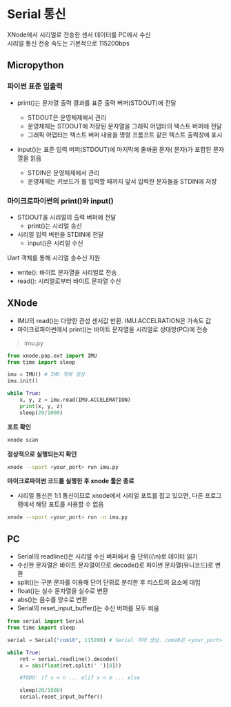 # Serial 통신
XNode에서 시리얼로 전송한 센서 데이터를 PC에서 수신  
시리얼 통신 전송 속도는 기본적으로 115200bps

## Micropython
### 파이썬 표준 입출력
- print()는 문자열 출력 결과를 표준 출력 버퍼(STDOUT)에 전달
  - STDOUT은 운영체제에서 관리
  - 운영체제는 STDOUT에 저장된 문자열을 그래픽 어댑터의 텍스트 버퍼에 전달
  - 그래픽 어댑터는 텍스트 버퍼 내용을 명령 프롬프트 같은 텍스트 출력창에 표시

- input()는 표준 입력 버퍼(STDOUT)에 마지막에 줄바꿈 문자(<ENTER> 문자)가 포함된 문자열을 읽음
  - STDIN은 운영체제에서 관리
  - 운영체제는 키보드가 <ENTER>를 입력할 때까지 앞서 입력한 문자들을 STDIN에 저장

### 마이크로파이썬의 print()와 input()
- STDOUT을 시리얼의 출력 버퍼에 전달
  - print()는 시리얼 송신
- 시리얼 입력 버펀을 STDIN에 전달
  - input()은 시리얼 수신

Uart 객체를 통해 시리얼 송수신 지원
- write(): 바이트 문자열을 시리얼로 전송
- read(): 시리얼로부터 바이트 문자열 수신

## XNode
- IMU의 read()는 다양한 관성 센서값 반환. IMU.ACCELRATION은 가속도 값
- 마이크로파이썬에서 print()는 바이트 문자열을 시리얼로 상대방(PC)에 전송

> imu.py
```python
from xnode.pop.ext import IMU
from time import sleep

imu = IMU() # IMU 객체 생성
imu.init()

while True:
    x, y, z = imu.read(IMU.ACCELERATION)
    print(x, y, z)
    sleep(20/1000)
```

**포트 확인**
```sh
xnode scan
```

**정상적으로 실행되는지 확인**
```sh
xnode --sport <your_port> run imu.py
```

**마이크로파이썬 코드를 실행한 후 xnode 툴은 종료**
- 시리얼 통신은 1:1 통신이므로 xnode에서 시리얼 포트를 잡고 있으면, 다른 프로그램에서 해당 포트를 사용할 수 없음

```sh
xnode --sport <your_port> run -n imu.py
```

## PC
- Serial의 readline()은 시리얼 수신 버퍼에서 줄 단위((\n)로 데이터 읽기
- 수신한 문자열은 바이트 문자열이므로 decode()로 파이썬 문자열(유니코드)로 변환
- split()는 구분 문자를 이용해 단어 단뤼로 분리한 후 리스트의 요소에 대입
- float()는 실수 문자열을 실수로 변환
- abs()는 음수를 양수로 변환
- Serial의 reset_input_buffer()는 수신 버퍼를 모두 비움

```python
from serial import Serial
from time import sleep

serial = Serial("com10", 115200) # Serial 객체 생성. com10은 <your_port>

while True:
    ret = serial.readline().decode() 
    x = abs(float(ret.split(' ')[0]))

    #TODO: if x < n ... elif x < m ... else

    sleep(20/1000)
    serial.reset_input_buffer()
```
